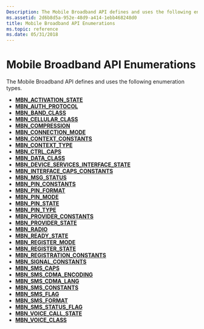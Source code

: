 ```yaml
---
Description: The Mobile Broadband API defines and uses the following enumeration types.
ms.assetid: 2d6b8d5a-952e-48d9-a414-1ebb468248d0
title: Mobile Broadband API Enumerations
ms.topic: reference
ms.date: 05/31/2018
---
```


# Mobile Broadband API Enumerations

The Mobile Broadband API defines and uses the following enumeration types.

-   [**MBN\_ACTIVATION\_STATE**](/windows/desktop/api/mbnapi/ne-mbnapi-mbn_activation_state)
-   [**MBN\_AUTH\_PROTOCOL**](/windows/desktop/api/mbnapi/ne-mbnapi-mbn_auth_protocol)
-   [**MBN\_BAND\_CLASS**](/windows/desktop/api/mbnapi/ne-mbnapi-mbn_band_class)
-   [**MBN\_CELLULAR\_CLASS**](/windows/desktop/api/mbnapi/ne-mbnapi-mbn_cellular_class)
-   [**MBN\_COMPRESSION**](/windows/desktop/api/mbnapi/ne-mbnapi-mbn_compression)
-   [**MBN\_CONNECTION\_MODE**](/windows/desktop/api/mbnapi/ne-mbnapi-mbn_connection_mode)
-   [**MBN\_CONTEXT\_CONSTANTS**](/windows/desktop/api/mbnapi/ne-mbnapi-mbn_context_constants)
-   [**MBN\_CONTEXT\_TYPE**](/windows/desktop/api/mbnapi/ne-mbnapi-mbn_context_type)
-   [**MBN\_CTRL\_CAPS**](/windows/desktop/api/mbnapi/ne-mbnapi-mbn_ctrl_caps)
-   [**MBN\_DATA\_CLASS**](/windows/desktop/api/mbnapi/ne-mbnapi-mbn_data_class)
-   [**MBN\_DEVICE\_SERVICES\_INTERFACE\_STATE**](/windows/desktop/api/mbnapi/ne-mbnapi-mbn_device_services_interface_state)
-   [**MBN\_INTERFACE\_CAPS\_CONSTANTS**](/windows/desktop/api/mbnapi/ne-mbnapi-mbn_interface_caps_constants)
-   [**MBN\_MSG\_STATUS**](/windows/desktop/api/mbnapi/ne-mbnapi-mbn_msg_status)
-   [**MBN\_PIN\_CONSTANTS**](/windows/desktop/api/mbnapi/ne-mbnapi-mbn_pin_constants)
-   [**MBN\_PIN\_FORMAT**](/windows/desktop/api/mbnapi/ne-mbnapi-mbn_pin_format)
-   [**MBN\_PIN\_MODE**](/windows/desktop/api/mbnapi/ne-mbnapi-mbn_pin_mode)
-   [**MBN\_PIN\_STATE**](/windows/desktop/api/mbnapi/ne-mbnapi-mbn_pin_state)
-   [**MBN\_PIN\_TYPE**](/windows/desktop/api/mbnapi/ne-mbnapi-mbn_pin_type)
-   [**MBN\_PROVIDER\_CONSTANTS**](/windows/desktop/api/mbnapi/ne-mbnapi-mbn_provider_constants)
-   [**MBN\_PROVIDER\_STATE**](/windows/desktop/api/mbnapi/ne-mbnapi-mbn_provider_state)
-   [**MBN\_RADIO**](/windows/desktop/api/mbnapi/ne-mbnapi-mbn_radio)
-   [**MBN\_READY\_STATE**](/windows/desktop/api/mbnapi/ne-mbnapi-mbn_ready_state)
-   [**MBN\_REGISTER\_MODE**](/windows/desktop/api/mbnapi/ne-mbnapi-mbn_register_mode)
-   [**MBN\_REGISTER\_STATE**](/windows/desktop/api/mbnapi/ne-mbnapi-mbn_register_state)
-   [**MBN\_REGISTRATION\_CONSTANTS**](/windows/desktop/api/mbnapi/ne-mbnapi-mbn_registration_constants)
-   [**MBN\_SIGNAL\_CONSTANTS**](/windows/desktop/api/mbnapi/ne-mbnapi-mbn_signal_constants)
-   [**MBN\_SMS\_CAPS**](https://msdn.microsoft.com/library/Dd323239(v=VS.85).aspx)
-   [**MBN\_SMS\_CDMA\_ENCODING**](/windows/desktop/api/mbnapi/ne-mbnapi-mbn_sms_cdma_encoding)
-   [**MBN\_SMS\_CDMA\_LANG**](/windows/desktop/api/mbnapi/ne-mbnapi-mbn_sms_cdma_lang)
-   [**MBN\_SMS\_CONSTANTS**](/windows/desktop/api/mbnapi/ne-mbnapi-mbn_sms_constants)
-   [**MBN\_SMS\_FLAG**](/windows/desktop/api/mbnapi/ne-mbnapi-mbn_sms_flag)
-   [**MBN\_SMS\_FORMAT**](/windows/desktop/api/mbnapi/ne-mbnapi-mbn_sms_format)
-   [**MBN\_SMS\_STATUS\_FLAG**](/windows/desktop/api/mbnapi/ne-mbnapi-mbn_sms_status_flag)
-   [**MBN\_VOICE\_CALL\_STATE**](/windows/desktop/api/mbnapi/ne-mbnapi-mbn_voice_call_state)
-   [**MBN\_VOICE\_CLASS**](/windows/desktop/api/mbnapi/ne-mbnapi-mbn_voice_class)

 

 



